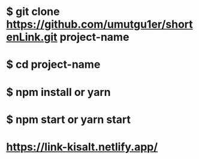 # $ git clone https://github.com/umutgu1er/shortenLink.git project-name
# $ cd project-name
# $ npm install or yarn
# $ npm start   or yarn start

# https://link-kisalt.netlify.app/
